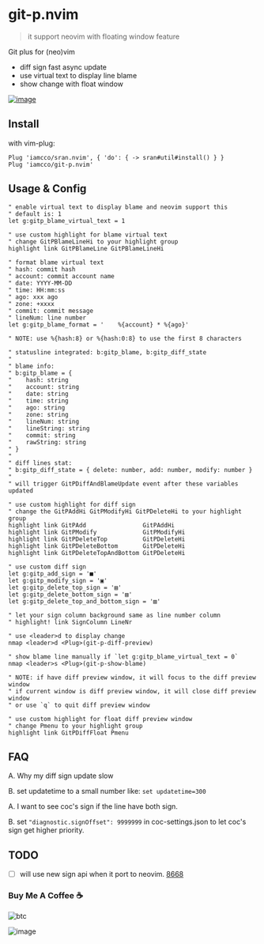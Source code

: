 # git-p.nvim

> it support neovim with floating window feature

Git plus for (neo)vim

- diff sign fast async update
- use virtual text to display line blame
- show change with float window

[![image](https://user-images.githubusercontent.com/5492542/54088981-bc9fe500-439e-11e9-919b-71ef32ef35be.png)](https://asciinema.org/a/bjwwsMAMXT35v4l5wu7o2X9a6)

## Install

with vim-plug:

```vim
Plug 'iamcco/sran.nvim', { 'do': { -> sran#util#install() } }
Plug 'iamcco/git-p.nvim'
```

## Usage & Config

```vim
" enable virtual text to display blame and neovim support this
" default is: 1
let g:gitp_blame_virtual_text = 1

" use custom highlight for blame virtual text
" change GitPBlameLineHi to your highlight group
highlight link GitPBlameLine GitPBlameLineHi

" format blame virtual text
" hash: commit hash
" account: commit account name
" date: YYYY-MM-DD
" time: HH:mm:ss
" ago: xxx ago
" zone: +xxxx
" commit: commit message
" lineNum: line number
let g:gitp_blame_format = '    %{account} * %{ago}'

" NOTE: use %{hash:8} or %{hash:0:8} to use the first 8 characters

" statusline integrated: b:gitp_blame, b:gitp_diff_state
"
" blame info:
" b:gitp_blame = {
"    hash: string
"    account: string
"    date: string
"    time: string
"    ago: string
"    zone: string
"    lineNum: string
"    lineString: string
"    commit: string
"    rawString: string
" }
"
" diff lines stat:
" b:gitp_diff_state = { delete: number, add: number, modify: number }
"
" will trigger GitPDiffAndBlameUpdate event after these variables updated

" use custom highlight for diff sign
" change the GitPAddHi GitPModifyHi GitPDeleteHi to your highlight group
highlight link GitPAdd                GitPAddHi
highlight link GitPModify             GitPModifyHi
highlight link GitPDeleteTop          GitPDeleteHi
highlight link GitPDeleteBottom       GitPDeleteHi
highlight link GitPDeleteTopAndBottom GitPDeleteHi

" use custom diff sign
let g:gitp_add_sign = '■'
let g:gitp_modify_sign = '▣'
let g:gitp_delete_top_sign = '▤'
let g:gitp_delete_bottom_sign = '▤'
let g:gitp_delete_top_and_bottom_sign = '▤'

" let your sign column background same as line number column
" highlight! link SignColumn LineNr

" use <leader>d to display change
nmap <leader>d <Plug>(git-p-diff-preview)

" show blame line manually if `let g:gitp_blame_virtual_text = 0`
nmap <leader>s <Plug>(git-p-show-blame)

" NOTE: if have diff preview window, it will focus to the diff preview window
" if current window is diff preview window, it will close diff preview window
" or use `q` to quit diff preview window

" use custom highlight for float diff preview window
" change Pmenu to your highlight group
highlight link GitPDiffFloat Pmenu
```

## FAQ

A. Why my diff sign update slow

B. set updatetime to a small number like: `set updatetime=300`

A. I want to see coc's sign if the line have both sign.

B. set `"diagnostic.signOffset": 9999999` in coc-settings.json to let coc's sign get higher priority.

## TODO

- [ ] will use new sign api when it port to neovim. [8668](https://github.com/neovim/neovim/issues/8668)

### Buy Me A Coffee ☕️

![btc](https://img.shields.io/keybase/btc/iamcco.svg?style=popout-square)

![image](https://user-images.githubusercontent.com/5492542/42771079-962216b0-8958-11e8-81c0-520363ce1059.png)
